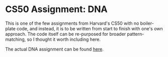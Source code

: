 # CS50 Assignment: DNA

This is one of the few assignments from Harvard's CS50 with no boiler-plate code, and instead, it is to be written from start to finish with one's own approach. The code itself can be re-purposed for broader pattern-matching, so I thought it worth including here.

The actual DNA assignment can be found [here](https://cs50.harvard.edu/x/2020/psets/6/dna "DNA Link").

